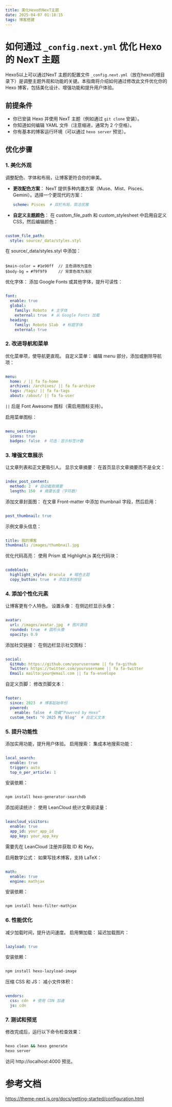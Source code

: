 ```yaml
---
title: 美化Hexo的NexT主题
date: 2025-04-07 01:18:15
tags: 博客搭建
---
```


# 如何通过 `_config.next.yml` 优化 Hexo 的 NexT 主题

Hexo5以上可以通过NexT 主题的配置文件 `_config.next.yml`（放在hexo的根目录下）是调整主题外观和功能的关键。本指南将介绍如何通过修改此文件优化你的 Hexo 博客，包括美化设计、增强功能和提升用户体验。

## 前提条件
- 你已安装 Hexo 并使用 NexT 主题（例如通过 `git clone` 安装）。
- 你知道如何编辑 YAML 文件（注意缩进，通常为 2 个空格）。
- 你有基本的博客运行环境（可以通过 `hexo server` 预览）。

## 优化步骤

### 1. 美化外观
调整配色、字体和布局，让博客更符合你的审美。

- **更改配色方案**：
  NexT 提供多种内置方案（Muse、Mist、Pisces、Gemini）。选择一个更现代的方案：
  ```yaml
  scheme: Pisces  # 双栏布局，简洁优雅
  ```

- **自定义主题颜色**：
在 custom_file_path 和 custom_stylesheet 中启用自定义 CSS，然后编辑颜色：
```yaml

custom_file_path:
  style: source/_data/styles.styl
```
在 source/_data/styles.styl 中添加：
```stylus

$main-color = #1e90ff  // 主色调改为蓝色
$body-bg = #f9f9f9     // 背景色改为浅灰
```
优化字体：
添加 Google Fonts 或其他字体，提升可读性：
```yaml

font:
  enable: true
  global:
    family: Roboto  # 主字体
    external: true  # 从 Google Fonts 加载
  heading:
    family: Roboto Slab  # 标题字体
    external: true
```
### 2. 改进导航和菜单
优化菜单项，使导航更直观。
自定义菜单：
编辑 menu 部分，添加或删除导航项：
```yaml

menu:
  home: / || fa fa-home
  archives: /archives/ || fa fa-archive
  tags: /tags/ || fa fa-tags
  about: /about/ || fa fa-user
```
`||` 后是 Font Awesome 图标（需启用图标支持）。

启用菜单图标：
```yaml

menu_settings:
  icons: true
  badges: false  # 可选：显示标签计数
```
### 3. 增强文章展示
让文章列表和正文更吸引人。
显示文章摘要：
在首页显示文章摘要而不是全文：
```yaml

index_post_content:
  method: 2  # 自动截取摘要
  length: 150  # 摘要长度（字符数）
```
添加文章封面图：
在文章 Front-matter 中添加 thumbnail 字段，然后启用：
```yaml

post_thumbnail: true
```
示例文章头信息：
```yaml

title: 我的博客
thumbnail: /images/thumbnail.jpg
```
优化代码高亮：
使用 Prism 或 Highlight.js 美化代码块：
```yaml

codeblock:
  highlight_style: dracula  # 暗色主题
  copy_button: true  # 添加复制按钮
```
### 4. 添加个性化元素
让博客更有个人特色。
设置头像：
在侧边栏显示头像：
```yaml

avatar:
  url: /images/avatar.jpg  # 图片路径
  rounded: true  # 圆形头像
  opacity: 0.9
```
添加社交链接：
在侧边栏显示社交图标：
```yaml

social:
  GitHub: https://github.com/yourusername || fa fa-github
  Twitter: https://twitter.com/yourusername || fa fa-twitter
  Email: mailto:your@email.com || fa fa-envelope
```
自定义页脚：
修改页脚文本：
```yaml

footer:
  since: 2023  # 博客起始年份
  powered:
    enable: false  # 隐藏“Powered by Hexo”
  custom_text: "© 2025 My Blog"  # 自定义文本
```
### 5. 提升功能性
添加实用功能，提升用户体验。
启用搜索：
集成本地搜索功能：
```yaml

local_search:
  enable: true
  trigger: auto
  top_n_per_article: 1
```
安装依赖：
```bash

npm install hexo-generator-searchdb
```
添加阅读统计：
使用 LeanCloud 统计文章阅读量：
```yaml

leancloud_visitors:
  enable: true
  app_id: your_app_id
  app_key: your_app_key
```
需要先在 LeanCloud 注册并获取 ID 和 Key。

启用数学公式：
如果写技术博客，支持 LaTeX：
```yaml

math:
  enable: true
  engine: mathjax
```
安装依赖：
```bash

npm install hexo-filter-mathjax
```
### 6. 性能优化
减少加载时间，提升访问速度。
启用懒加载：
延迟加载图片：
```yaml

lazyload: true
```
安装依赖：
```bash

npm install hexo-lazyload-image
```
压缩 CSS 和 JS：
减小文件体积：
```yaml

vendors:
  css: cdn  # 使用 CDN 加速
  js: cdn
```
### 7. 测试和预览
修改完成后，运行以下命令检查效果：
```bash

hexo clean && hexo generate
hexo server
```
访问 http://localhost:4000 预览。


# 参考文档
https://theme-next.js.org/docs/getting-started/configuration.html